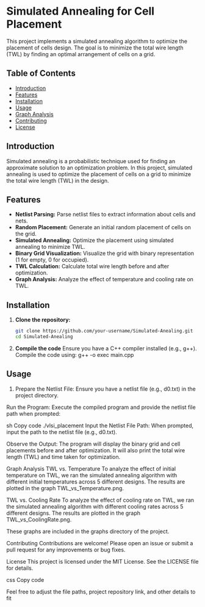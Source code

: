# Simulated Annealing for Cell Placement

This project implements a simulated annealing algorithm to optimize the placement of cells design. The goal is to minimize the total wire length (TWL) by finding an optimal arrangement of cells on a grid.

## Table of Contents
- [Introduction](#introduction)
- [Features](#features)
- [Installation](#installation)
- [Usage](#usage)
- [Graph Analysis](#graph-analysis)
- [Contributing](#contributing)
- [License](#license)

## Introduction

Simulated annealing is a probabilistic technique used for finding an approximate solution to an optimization problem. In this project, simulated annealing is used to optimize the placement of cells on a grid to minimize the total wire length (TWL) in the design.

## Features

- **Netlist Parsing:** Parse netlist files to extract information about cells and nets.
- **Random Placement:** Generate an initial random placement of cells on the grid.
- **Simulated Annealing:** Optimize the placement using simulated annealing to minimize TWL.
- **Binary Grid Visualization:** Visualize the grid with binary representation (1 for empty, 0 for occupied).
- **TWL Calculation:** Calculate total wire length before and after optimization.
- **Graph Analysis:** Analyze the effect of temperature and cooling rate on TWL.

## Installation

1. **Clone the repository:**
   ```sh
   git clone https://github.com/your-username/Simulated-Anealing.git
   cd Simulated-Anealing

2. **Compile the code**
   Ensure you have a C++ compiler installed (e.g., g++). Compile the code using:
   g++ -o exec main.cpp

## Usage
1. Prepare the Netlist File:
   Ensure you have a netlist file (e.g., d0.txt) in the project directory.

Run the Program:
Execute the compiled program and provide the netlist file path when prompted:

sh
Copy code
./vlsi_placement
Input the Netlist File Path:
When prompted, input the path to the netlist file (e.g., d0.txt).

Observe the Output:
The program will display the binary grid and cell placements before and after optimization. It will also print the total wire length (TWL) and time taken for optimization.

Graph Analysis
TWL vs. Temperature
To analyze the effect of initial temperature on TWL, we ran the simulated annealing algorithm with different initial temperatures across 5 different designs. The results are plotted in the graph TWL_vs_Temperature.png.

TWL vs. Cooling Rate
To analyze the effect of cooling rate on TWL, we ran the simulated annealing algorithm with different cooling rates across 5 different designs. The results are plotted in the graph TWL_vs_CoolingRate.png.

These graphs are included in the graphs directory of the project.

Contributing
Contributions are welcome! Please open an issue or submit a pull request for any improvements or bug fixes.

License
This project is licensed under the MIT License. See the LICENSE file for details.

css
Copy code

Feel free to adjust the file paths, project repository link, and other details to fit
